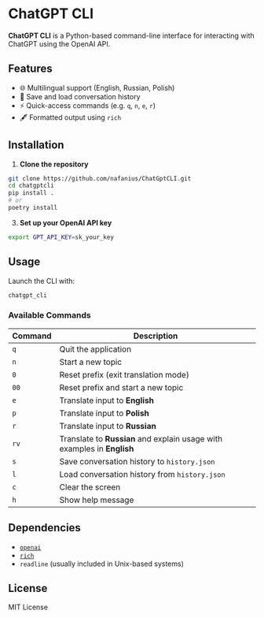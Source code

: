 # ChatGPT CLI

**ChatGPT CLI** is a Python-based command-line interface for interacting with ChatGPT using the OpenAI API.

## Features

- 🌐 Multilingual support (English, Russian, Polish)
- 💾 Save and load conversation history
- ⚡ Quick-access commands (e.g. `q`, `n`, `e`, `r`)
- 🖋️ Formatted output using `rich`

## Installation

1. **Clone the repository**

```bash
git clone https://github.com/nafanius/ChatGptCLI.git
cd chatgptcli
pip install .
# or
poetry install

```

3. **Set up your OpenAI API key**

```bash
export GPT_API_KEY=sk_your_key
```

## Usage

Launch the CLI with:

```bash
chatgpt_cli
```

### Available Commands

| Command | Description                                                             |
| ------- | ----------------------------------------------------------------------- |
| `q`     | Quit the application                                                    |
| `n`     | Start a new topic                                                       |
| `0`     | Reset prefix (exit translation mode)                                    |
| `00`    | Reset prefix and start a new topic                                      |
| `e`     | Translate input to **English**                                          |
| `p`     | Translate input to **Polish**                                           |
| `r`     | Translate input to **Russian**                                          |
| `rv`    | Translate to **Russian** and explain usage with examples in **English** |
| `s`     | Save conversation history to `history.json`                             |
| `l`     | Load conversation history from `history.json`                           |
| `c`     | Clear the screen                                                        |
| `h`     | Show help message                                                       |

## Dependencies

- [`openai`](https://pypi.org/project/openai/)
- [`rich`](https://pypi.org/project/rich/)
- `readline` (usually included in Unix-based systems)

## License

MIT License
